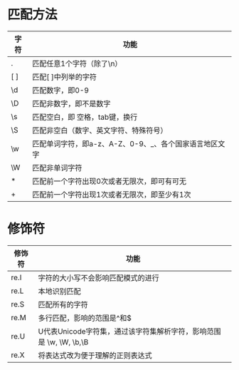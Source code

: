 # 匹配方法

| 字符  | 功能                               |
|-----|----------------------------------|
| .   | 匹配任意1个字符（除了\n）                   |
| [ ] | 匹配[ ]中列举的字符                      |
| \d  | 匹配数字，即0-9                        |
| \D  | 匹配非数字，即不是数字                      |
| \s  | 匹配空白，即 空格，tab键，换行                |
| \S  | 匹配非空白（数字、英文字符、特殊符号）              |
| \w  | 匹配单词字符，即a-z、A-Z、0-9、_、各个国家语言地区文字 |
| \W  | 匹配非单词字符                          |
| *   | 匹配前一个字符出现0次或者无限次，即可有可无           |
| +   | 匹配前一个字符出现1次或者无限次，即至少有1次          |

# 修饰符

| 修饰符  | 功能                                           |
|------|----------------------------------------------|
| re.I | 字符的大小写不会影响匹配模式的进行                            |
| re.L | 本地识别匹配                                       |
| re.S | 匹配所有的字符                                      |
| re.M | 多行匹配，影响的范围是^和$                               |
| re.U | U代表Unicode字符集，通过该字符集解析字符，影响范围是 \w, \W, \b,\B |
| re.X | 将表达式改为便于理解的正则表达式                             |

